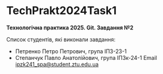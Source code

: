 # TechPrakt2024Task1
**Технологічна практика 2025. Git. Завдання №2**

Список студентів, які виконали завдання:
* Петренко Петро Петрович, група ІПЗ-23-1
* Степанчук Павло Анатолійович, група ІПЗк-24-1 Email ipzk241_spa@student.ztu.edu.ua
